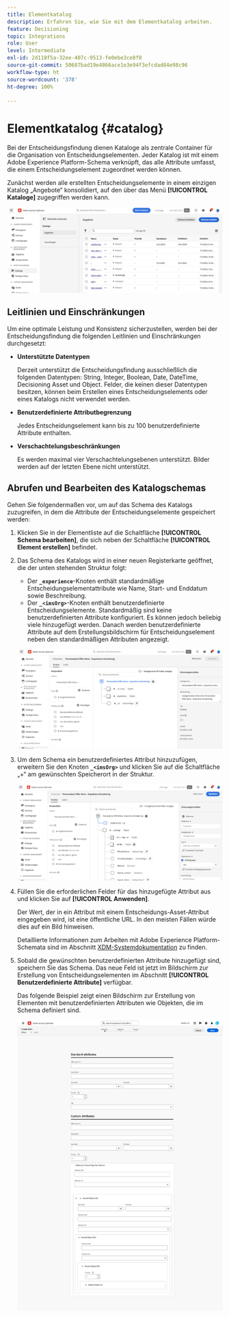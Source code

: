 ```yaml
---
title: Elementkatalog
description: Erfahren Sie, wie Sie mit dem Elementkatalog arbeiten.
feature: Decisioning
topic: Integrations
role: User
level: Intermediate
exl-id: 2d118f5a-32ee-407c-9513-fe0ebe3ce8f0
source-git-commit: 50687bad19e4866ace1e3e94f3efcdad84e98c96
workflow-type: ht
source-wordcount: '378'
ht-degree: 100%

---
```


# Elementkatalog {#catalog}

Bei der Entscheidungsfindung dienen Kataloge als zentrale Container für die Organisation von Entscheidungselementen. Jeder Katalog ist mit einem Adobe Experience Platform-Schema verknüpft, das alle Attribute umfasst, die einem Entscheidungselement zugeordnet werden können.

Zunächst werden alle erstellten Entscheidungselemente in einem einzigen Katalog „Angebote“ konsolidiert, auf den über das Menü **[!UICONTROL Kataloge]** zugegriffen werden kann.

![](assets/catalogs-list.png)

## Leitlinien und Einschränkungen

Um eine optimale Leistung und Konsistenz sicherzustellen, werden bei der Entscheidungsfindung die folgenden Leitlinien und Einschränkungen durchgesetzt:

* **Unterstützte Datentypen**

  Derzeit unterstützt die Entscheidungsfindung ausschließlich die folgenden Datentypen: String, Integer, Boolean, Date, DateTime, Decisioning Asset und Object. Felder, die keinen dieser Datentypen besitzen, können beim Erstellen eines Entscheidungselements oder eines Katalogs nicht verwendet werden.


* **Benutzerdefinierte Attributbegrenzung**

  Jedes Entscheidungselement kann bis zu 100 benutzerdefinierte Attribute enthalten.

* **Verschachtelungsbeschränkungen**

  Es werden maximal vier Verschachtelungsebenen unterstützt. Bilder werden auf der letzten Ebene nicht unterstützt.

## Abrufen und Bearbeiten des Katalogschemas

Gehen Sie folgendermaßen vor, um auf das Schema des Katalogs zuzugreifen, in dem die Attribute der Entscheidungselemente gespeichert werden:

1. Klicken Sie in der Elementliste auf die Schaltfläche **[!UICONTROL Schema bearbeiten]**, die sich neben der Schaltfläche **[!UICONTROL Element erstellen]** befindet.

1. Das Schema des Katalogs wird in einer neuen Registerkarte geöffnet, die der unten stehenden Struktur folgt:

   * Der **`_experience`**-Knoten enthält standardmäßige Entscheidungselementattribute wie Name, Start- und Enddatum sowie Beschreibung.
   * Der **`_<imsOrg>`**-Knoten enthält benutzerdefinierte Entscheidungselemente. Standardmäßig sind keine benutzerdefinierten Attribute konfiguriert. Es können jedoch beliebig viele hinzugefügt werden. Danach werden benutzerdefinierte Attribute auf dem Erstellungsbildschirm für Entscheidungselement neben den standardmäßigen Attributen angezeigt.

   ![](assets/catalogs-schema.png)

1. Um dem Schema ein benutzerdefiniertes Attribut hinzuzufügen, erweitern Sie den Knoten **`_<imsOrg>`** und klicken Sie auf die Schaltfläche „+“ am gewünschten Speicherort in der Struktur.

   ![](assets/catalogs-add.png)

1. Füllen Sie die erforderlichen Felder für das hinzugefügte Attribut aus und klicken Sie auf **[!UICONTROL Anwenden]**.

   Der Wert, der in ein Attribut mit einem Entscheidungs-Asset-Attribut eingegeben wird, ist eine öffentliche URL. In den meisten Fällen würde dies auf ein Bild hinweisen.

   Detaillierte Informationen zum Arbeiten mit Adobe Experience Platform-Schemata sind im Abschnitt [XDM-Systemdokumentation](https://experienceleague.adobe.com/docs/experience-platform/xdm/ui/overview.html?lang=de) zu finden.

1. Sobald die gewünschten benutzerdefinierten Attribute hinzugefügt sind, speichern Sie das Schema. Das neue Feld ist jetzt im Bildschirm zur Erstellung von Entscheidungselementen im Abschnitt **[!UICONTROL Benutzerdefinierte Attribute]** verfügbar.


   Das folgende Beispiel zeigt einen Bildschirm zur Erstellung von Elementen mit benutzerdefinierten Attributen wie Objekten, die im Schema definiert sind.

   ![](assets/custom-attributes.png)

